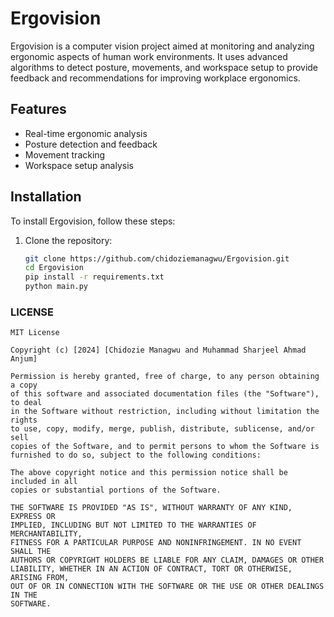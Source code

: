 # Ergovision

Ergovision is a computer vision project aimed at monitoring and analyzing ergonomic aspects of human work environments. It uses advanced algorithms to detect posture, movements, and workspace setup to provide feedback and recommendations for improving workplace ergonomics.

## Features

- Real-time ergonomic analysis
- Posture detection and feedback
- Movement tracking
- Workspace setup analysis

## Installation

To install Ergovision, follow these steps:

1. Clone the repository:
   ```sh
   git clone https://github.com/chidoziemanagwu/Ergovision.git
   cd Ergovision
   pip install -r requirements.txt
   python main.py


### LICENSE
```plaintext
MIT License

Copyright (c) [2024] [Chidozie Managwu and Muhammad Sharjeel Ahmad Anjum]

Permission is hereby granted, free of charge, to any person obtaining a copy
of this software and associated documentation files (the "Software"), to deal
in the Software without restriction, including without limitation the rights
to use, copy, modify, merge, publish, distribute, sublicense, and/or sell
copies of the Software, and to permit persons to whom the Software is
furnished to do so, subject to the following conditions:

The above copyright notice and this permission notice shall be included in all
copies or substantial portions of the Software.

THE SOFTWARE IS PROVIDED "AS IS", WITHOUT WARRANTY OF ANY KIND, EXPRESS OR
IMPLIED, INCLUDING BUT NOT LIMITED TO THE WARRANTIES OF MERCHANTABILITY,
FITNESS FOR A PARTICULAR PURPOSE AND NONINFRINGEMENT. IN NO EVENT SHALL THE
AUTHORS OR COPYRIGHT HOLDERS BE LIABLE FOR ANY CLAIM, DAMAGES OR OTHER
LIABILITY, WHETHER IN AN ACTION OF CONTRACT, TORT OR OTHERWISE, ARISING FROM,
OUT OF OR IN CONNECTION WITH THE SOFTWARE OR THE USE OR OTHER DEALINGS IN THE
SOFTWARE.

